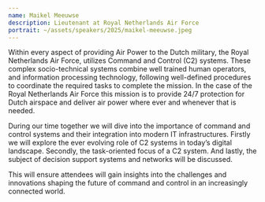 ```yaml
---
name: Maikel Meeuwse
description: Lieutenant at Royal Netherlands Air Force
portrait: ~/assets/speakers/2025/maikel-meeuwse.jpeg
---
```


Within every aspect of providing Air Power to the Dutch military, the Royal Netherlands Air Force, utilizes Command and Control (C2) systems. These complex socio-technical systems combine well trained human operators, and information processing technology, following well-defined procedures to coordinate the required tasks to complete the mission. In the case of the Royal Netherlands Air Force this mission is to provide 24/7 protection for Dutch airspace and deliver air power where ever and whenever that is needed.
 
During our time together we will dive into the importance of command and control systems and their integration into modern IT infrastructures. Firstly we will explore the ever evolving role of C2 systems in today’s digital landscape. Secondly, the task-oriented focus of a C2 system. And lastly, the subject of decision support systems and networks will be discussed.  
 
This will ensure attendees will gain insights into the challenges and innovations shaping the future of command and control in an increasingly connected world.